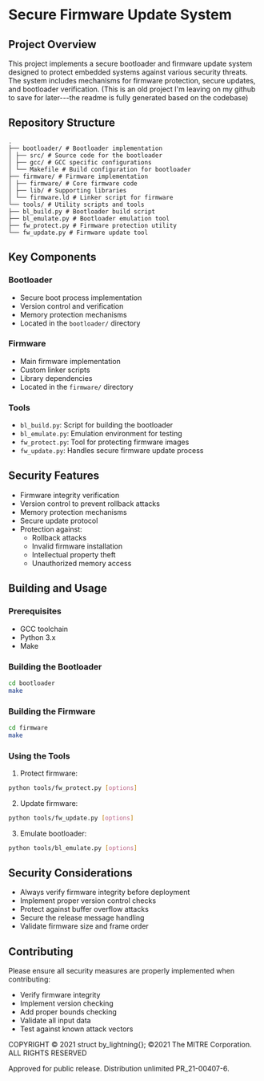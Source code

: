 # Secure Firmware Update System

## Project Overview
This project implements a secure bootloader and firmware update system designed to protect embedded systems against various security threats. The system includes mechanisms for firmware protection, secure updates, and bootloader verification. (This is an old project I'm leaving on my github to save for later---the readme is fully generated based on the codebase)

## Repository Structure

```
.
├── bootloader/ # Bootloader implementation
│ ├── src/ # Source code for the bootloader
│ ├── gcc/ # GCC specific configurations
│ └── Makefile # Build configuration for bootloader
├── firmware/ # Firmware implementation
│ ├── firmware/ # Core firmware code
│ ├── lib/ # Supporting libraries
│ └── firmware.ld # Linker script for firmware
└── tools/ # Utility scripts and tools
├── bl_build.py # Bootloader build script
├── bl_emulate.py # Bootloader emulation tool
├── fw_protect.py # Firmware protection utility
└── fw_update.py # Firmware update tool
```

## Key Components

### Bootloader
- Secure boot process implementation
- Version control and verification
- Memory protection mechanisms
- Located in the `bootloader/` directory

### Firmware
- Main firmware implementation
- Custom linker scripts
- Library dependencies
- Located in the `firmware/` directory

### Tools
- `bl_build.py`: Script for building the bootloader
- `bl_emulate.py`: Emulation environment for testing
- `fw_protect.py`: Tool for protecting firmware images
- `fw_update.py`: Handles secure firmware update process

## Security Features
- Firmware integrity verification
- Version control to prevent rollback attacks
- Memory protection mechanisms
- Secure update protocol
- Protection against:
  - Rollback attacks
  - Invalid firmware installation
  - Intellectual property theft
  - Unauthorized memory access

## Building and Usage

### Prerequisites
- GCC toolchain
- Python 3.x
- Make

### Building the Bootloader
```bash
cd bootloader
make
```

### Building the Firmware
```bash
cd firmware
make
```

### Using the Tools
1. Protect firmware:
```bash
python tools/fw_protect.py [options]
```

2. Update firmware:
```bash
python tools/fw_update.py [options]
```

3. Emulate bootloader:
```bash
python tools/bl_emulate.py [options]
```

## Security Considerations
- Always verify firmware integrity before deployment
- Implement proper version control checks
- Protect against buffer overflow attacks
- Secure the release message handling
- Validate firmware size and frame order

## Contributing
Please ensure all security measures are properly implemented when contributing:
- Verify firmware integrity
- Implement version checking
- Add proper bounds checking
- Validate all input data
- Test against known attack vectors


COPYRIGHT © 2021 struct by_lightning{};
©2021 The MITRE Corporation. ALL RIGHTS RESERVED

Approved for public release. Distribution unlimited PR_21-00407-6.
